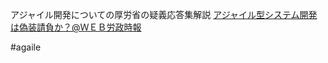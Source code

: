 アジャイル開発についての厚労省の疑義応答集解説
[アジャイル型システム開発は偽装請負か？@ＷＥＢ労政時報](http://eulabourlaw.cocolog-nifty.com/blog/2021/07/post-8fddf2.html)

#agaile